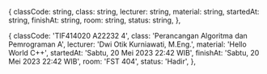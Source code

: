 {
 classCode: string,
 class: string,
 lecturer: string,
 material: string,
 startedAt: string,
 finishAt: string,
 room: string,
 status: string,
},

{
 classCode: 'TIF414020 A22232 4',
 class: 'Perancangan Algoritma dan Pemrograman A',
 lecturer: 'Dwi Otik Kurniawati, M.Eng.',
 material: 'Hello World C++',
 startedAt: 'Sabtu, 20 Mei 2023 22:42 WIB',
 finishAt: 'Sabtu, 20 Mei 2023 22:42 WIB',
 room: 'FST 404',
 status: 'Hadir',
},